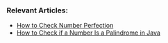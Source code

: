 ### Relevant Articles:

- [How to Check Number Perfection](https://www.baeldung.com/java-number-perfection-test)
- [How to Check if a Number Is a Palindrome in Java](https://www.baeldung.com/java-palindrome-integer-test)
